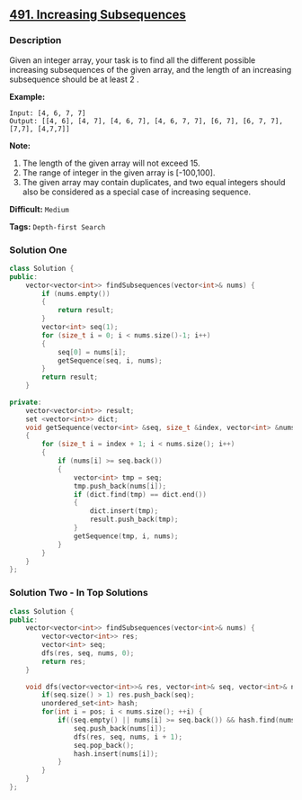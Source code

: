## [491. Increasing Subsequences](https://leetcode.com/problems/increasing-subsequences/#/description)

### Description

Given an integer array, your task is to find all the different possible increasing subsequences of the given array, and the length of an increasing subsequence should be at least 2 .

**Example:**

```
Input: [4, 6, 7, 7]
Output: [[4, 6], [4, 7], [4, 6, 7], [4, 6, 7, 7], [6, 7], [6, 7, 7], [7,7], [4,7,7]]

```

**Note:**

1. The length of the given array will not exceed 15.
2. The range of integer in the given array is [-100,100].
3. The given array may contain duplicates, and two equal integers should also be considered as a special case of increasing sequence.



**Difficult:** `Medium`

**Tags:** `Depth-first Search`



### Solution One

```c++
class Solution {
public:
    vector<vector<int>> findSubsequences(vector<int>& nums) {
        if (nums.empty())
        {
            return result;
        }
        vector<int> seq(1);
        for (size_t i = 0; i < nums.size()-1; i++)
        {
            seq[0] = nums[i];
            getSequence(seq, i, nums);
        }
        return result;
    }
    
private:
    vector<vector<int>> result;
    set <vector<int>> dict;
    void getSequence(vector<int> &seq, size_t &index, vector<int> &nums)
    {
        for (size_t i = index + 1; i < nums.size(); i++)
        {
            if (nums[i] >= seq.back())
            {
                vector<int> tmp = seq;
                tmp.push_back(nums[i]);
                if (dict.find(tmp) == dict.end())
                {
                    dict.insert(tmp);
                    result.push_back(tmp);
                }
                getSequence(tmp, i, nums);
            }
        }
    }
};
```



### Solution Two - In Top Solutions

```c++
class Solution {
public:
    vector<vector<int>> findSubsequences(vector<int>& nums) {
        vector<vector<int>> res;
        vector<int> seq;
        dfs(res, seq, nums, 0);
        return res;
    }
    
    void dfs(vector<vector<int>>& res, vector<int>& seq, vector<int>& nums, int pos) {
        if(seq.size() > 1) res.push_back(seq);
        unordered_set<int> hash;
        for(int i = pos; i < nums.size(); ++i) {
            if((seq.empty() || nums[i] >= seq.back()) && hash.find(nums[i]) == hash.end()) {
                seq.push_back(nums[i]);
                dfs(res, seq, nums, i + 1);
                seq.pop_back();
                hash.insert(nums[i]);
            }
        }
    }
};

```



